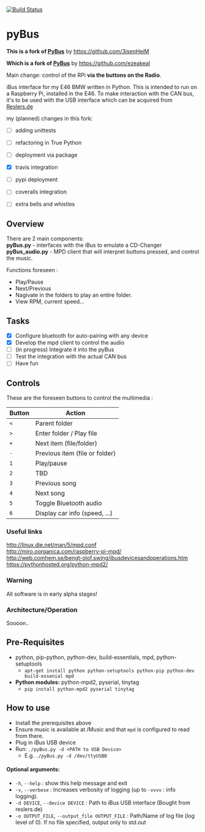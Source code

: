[![Build Status](https://travis-ci.com/studioj/pyBus.svg?branch=master)](https://travis-ci.com/studioj/pyBus)

pyBus
=====

**This is a fork of [PyBus](https://github.com/3isenHeiM/pyBus)** by https://github.com/3isenHeiM

**Which is a fork of [PyBus](https://github.com/ezeakeal/pyBus)** by https://github.com/ezeakeal

Main change: control of the RPi **via the buttons on the Radio**.

iBus interface for my E46 BMW written in Python.
This is intended to run on a Raspberry Pi, installed in the E46.
To make interaction with the CAN bus, it's to be used with the USB interface which can be acquired from [Reslers.de](http://www.reslers.de/IBUS/)

my (planned) changes in this fork:
- [ ] adding unittests
- [ ] refactoring in True Python
- [ ] deployment via package
- [x] travis integration
- [ ] pypi deployment
- [ ] coveralls integration
- [ ] extra bells and whistles


## Overview
There are 2 main components:  
**pyBus.py** - interfaces with the iBus to emulate a CD-Changer  
**pyBus_audio.py** - MPD client that will interpret buttons pressed, and control the music.

Functions foreseen :
* Play/Pause
* Next/Previous
* Nagivate in the folders to play an entire folder.
* View RPM, current speed...

## Tasks
- [x] Configure bluetooth for auto-pairing with any device
- [x] Develop the mpd client to control the audio
- [ ] (in progress) Integrate it into the pyBus
- [ ] Test the integration with the actual CAN bus
- [ ] Have fun

## Controls

These are the foreseen buttons to control the multimedia :

Button | Action
--- | ---
`<` | Parent folder
`>` | Enter folder / Play file
`+` | Next item (file/folder)
`-` | Previous item (file or folder)
`1` | Play/pause
`2` | TBD
`3` | Previous song
`4` | Next song
`5` | Toggle Bluetooth audio
`6` | Display car info (speed, ...)


### Useful links
http://linux.die.net/man/5/mpd.conf   
http://miro.oorganica.com/raspberry-pi-mpd/   
http://web.comhem.se/bengt-olof.swing/ibusdevicesandoperations.htm   
https://pythonhosted.org/python-mpd2/

### Warning
All software is in early alpha stages!

### Architecture/Operation
Soooon..

## Pre-Requisites
* python, pip-python, python-dev, build-essentials, mpd, python-setuptools
	* `apt-get install python python-setuptools python-pip python-dev build-essenial mpd`
* **Python modules:** python-mpd2, pyserial, tinytag
	* `pip install python-mpd2 pyserial tinytag`

## How to use
* Install the prerequisites above
* Ensure music is available at /Music and that `mpd` is configured to read from there.
* Plug in iBus USB device
* Run: `./pyBus.py -d <PATH to USB Device>`
	* E.g. `./pyBus.py -d /dev/ttyUSB0`

#### Optional arguments:
*  `-h`, `--help` : show this help message and exit
*  `-v`, `--verbose` : Increases verbosity of logging (up to `-vvvv` : info logging).
*  `-d DEVICE`, `--device DEVICE` :   Path to iBus USB interface (Bought from reslers.de)
*  `-o OUTPUT_FILE`, `--output_file OUTPUT_FILE` : Path/Name of log file (log level of 0). If no file specified, output only to std.out
